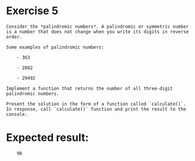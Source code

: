# Exercise 5

    Consider the *palindromic numbers*. A palindromic or symmetric number is a number that does not change when you write its digits in reverse order.

    Some examples of palindromic numbers:

        - 363

        - 2882

        - 29492

    Implement a function that returns the number of all three-digit palindromic numbers.

    Present the solution in the form of a function called `calculate()`. In response, call `calculate()` function and print the result to the console.


# Expected result:

```
    90
```

